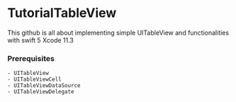 
# TutorialTableView

This github is all about implementing simple UITableView and functionalities with swift 5 Xcode 11.3

### Prerequisites

    - UITableView
    - UITableViewCell
    - UITableViewDataSource
    - UITableViewDelegate
